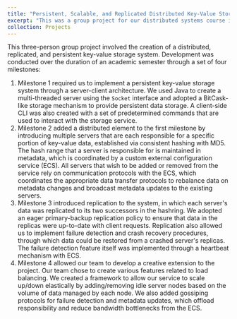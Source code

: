 ```yaml
---
title: "Persistent, Scalable, and Replicated Distributed Key-Value Storage System"
excerpt: "This was a group project for our distributed systems course in which we implemented a distributed key-value store in Java with consistent hashing, failure detection, and replication features."
collection: Projects
---
```


This three-person group project involved the creation of a distributed, replicated, and persistent key-value storage system. Development was conducted over the duration of an academic semester through a set of four milestones:

1. Milestone 1 required us to implement a persistent key-value storage system through a server-client architecture. We used Java to create a multi-threaded server using the `Socket` interface and adopted a BitCask-like storage mechanism to provide persistent data storage. A client-side CLI was also created with a set of predetermined commands that are used to interact with the storage service.
2. Milestone 2 added a distributed element to the first milestone by introducing multiple servers that are each responsible for a specific portion of key-value data, established via consistent hashing with MD5. The hash range that a server is responsible for is maintained in metadata, which is coordinated by a custom external configuration service (ECS). All servers that wish to be added or removed from the service rely on communication protocols with the ECS, which coordinates the appropriate data transfer protocols to rebalance data on metadata changes and broadcast metadata updates to the existing servers. 
3. Milestone 3 introduced replication to the system, in which each server's data was replicated to its two successors in the hashring. We adopted an eager primary-backup replication policy to ensure that data in the replicas were up-to-date with client requests. Replication also allowed us to implement failure detection and crash recovery procedures, through which data could be restored from a crashed server's replicas. The failure detection feature itself was implemented through a heartbeat mechanism with ECS. 
4. Milestone 4 allowed our team to develop a creative extension to the project. Our team chose to create various features related to load balancing. We created a framework to allow our service to scale up/down elastically by adding/removing idle server nodes based on the volume of data managed by each node. We also added gossiping protocols for failure detection and metadata updates, which offload responsibility and reduce bandwidth bottlenecks from the ECS.
